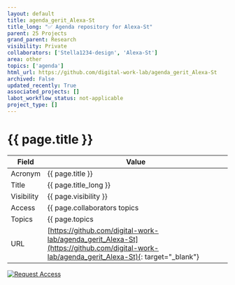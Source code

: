 ```yaml
---
layout: default
title: agenda_gerit_Alexa-St
title_long: "✅ Agenda repository for Alexa-St"
parent: 25 Projects
grand_parent: Research
visibility: Private
collaborators: ['Stella1234-design', 'Alexa-St']
area: other
topics: ['agenda']
html_url: https://github.com/digital-work-lab/agenda_gerit_Alexa-St
archived: False
updated_recently: True
associated_projects: []
labot_workflow_status: not-applicable
project_type: []
---
```


# {{ page.title }}

Field               | Value
------------------- | ----------------------------------
Acronym             | {{ page.title }}
Title               | {{ page.title_long }}
Visibility          | {{ page.visibility }}
Access              | {{ page.collaborators topics | join: ", "}}
Topics              | {{ page.topics | join: ", " }}
URL                 | [https://github.com/digital-work-lab/agenda_gerit_Alexa-St](https://github.com/digital-work-lab/agenda_gerit_Alexa-St){: target="_blank"}

[![Request Access](https://img.shields.io/badge/Request-Access-blue?style=for-the-badge)](https://github.com/digital-work-lab/handbook/issues/new?assignees=geritwagner&labels=access+request&template=request-repo-access.md&title=%5BAccess+Request%5D+Request+for+access+to+repository)
